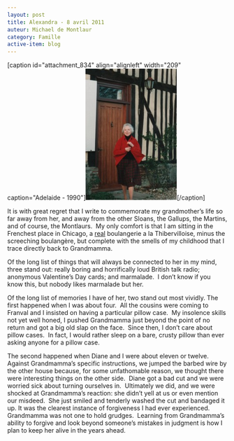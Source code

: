 ```yaml
---
layout: post
title: Alexandra - 8 avril 2011
auteur: Michael de Montlaur
category: Famille
active-item: blog
---
```

[caption id="attachment_834" align="alignleft" width="209" caption="Adelaide - 1990"]<a href="/photos/wordpress/APO1990.jpg"><img class="size-medium wp-image-834" title="APO1990" src="/photos/wordpress/APO1990-209x300.jpg" alt="" width="209" height="300" /></a>[/caption]

It is with great regret that I write to commemorate my grandmother’s life so far away from her, and away from the other Sloans, the Gallups, the Martins, and of course, the Montlaurs.  My only comfort is that I am sitting in the Frenchest place in Chicago, a <span style="text-decoration: underline;">real</span> boulangerie a la Thibervilloise, minus the screeching boulangère, but complete with the smells of my childhood that I trace directly back to Grandmamma.

Of the long list of things that will always be connected to her in my mind, three stand out: really boring and horrifically loud British talk radio; anonymous Valentine’s Day cards; and marmalade.  I don’t know if you know this, but nobody likes marmalade but her.

Of the long list of memories I have of her, two stand out most vividly. The first happened when I was about four.  All the cousins were coming to Franval and I insisted on having a particular pillow case.  My insolence skills not yet well honed, I pushed Grandmamma just beyond the point of no return and got a big old slap on the face.  Since then, I don’t care about pillow cases.  In fact, I would rather sleep on a bare, crusty pillow than ever asking anyone for a pillow case.

The second happened when Diane and I were about eleven or twelve.  Against Grandmamma’s specific instructions, we jumped the barbed wire by the other house because, for some unfathomable reason, we thought there were interesting things on the other side.  Diane got a bad cut and we were worried sick about turning ourselves in.  Ultimately we did, and we were shocked at Grandmamma’s reaction: she didn’t yell at us or even mention our misdeed.  She just smiled and tenderly washed the cut and bandaged it up. It was the clearest instance of forgiveness I had ever experienced.  Grandmamma was not one to hold grudges.  Learning from Grandmamma’s ability to forgive and look beyond someone’s mistakes in judgment is how I plan to keep her alive in the years ahead.
